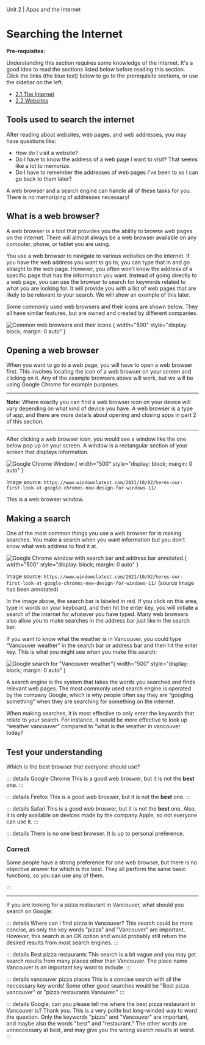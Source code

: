 Unit 2 | Apps and the Internet

# Searching the Internet

**Pre-requisites:**

Understanding this section requires some knowledge of the internet. It's a good idea to read the sections listed below before reading this section. Click the links (the blue text) below to go to the prerequisite sections, or use the sidebar on the left.

- [2.1 The Internet](2.1-the-internet.md)
- [2.2 Websites](2.2-websites.md)

## Tools used to search the internet

After reading about websites, web pages, and web addresses, you may have questions like:

- How do I visit a website?
- Do I have to know the address of a web page I want to visit? That seems like a lot to memorize.
- Do I have to remember the addresses of web pages I've been to so I can go back to them later?

A web browser and a search engine can handle all of these tasks for you. There is no memorizing of addresses necessary!

## What is a web browser?

A web browser is a tool that provides you the ability to browse web pages on the internet. There will almost always be a web browser available on any computer, phone, or tablet you are using.

You use a web browser to navigate to various websites on the internet. If you have the web address you want to go to, you can type that in and go straight to the web page. However, you often won’t know the address of a specific page that has the information you want. Instead of going directly to a web page, you can use the browser to search for keywords related to what you are looking for. It will provide you with a list of web pages that are likely to be relevant to your search. We will show an example of this later.

Some commonly used web browsers and their icons are shown below. They all have similar features, but are owned and created by different companies.

![Common web browsers and their icons.](/course/2-apps-and-internet/web-browser-icons.png){ width="500" style="display: block; margin: 0 auto" }

## Opening a web browser

When you want to go to a web page, you will have to open a web browser first. This involves locating the icon of a web browser on your screen and clicking on it. Any of the example browsers above will work, but we will be using Google Chrome for example purposes.

---

**Note:** Where exactly you can find a web browser icon on your device will vary depending on what kind of device you have. A web browser is a type of app, and there are more details about opening and closing apps in part 2 of this section.

---

After clicking a web browser icon, you would see a window like the one below pop up on your screen. A window is a rectangular section of your screen that displays information.

![Google Chrome Window.](/course/2-apps-and-internet/web-browser-window.png){ width="500" style="display: block; margin: 0 auto" }

Image source: `https://www.windowslatest.com/2021/10/02/heres-our-first-look-at-google-chromes-new-design-for-windows-11/`

This is a web browser window.

## Making a search

One of the most common things you use a web browser for is making searches. You make a search when you want information but you don’t know what web address to find it at.

![Google Chrome window with search bar and address bar annotated.](/course/2-apps-and-internet/address-and-search-bars.png){ width="500" style="display: block; margin: 0 auto" }

Image source: `https://www.windowslatest.com/2021/10/02/heres-our-first-look-at-google-chromes-new-design-for-windows-11/` (source image has been annotated)

In the image above, the search bar is labeled in red. If you click on this area, type in words on your keyboard, and then hit the enter key, you will initiate a search of the internet for whatever you have typed. Many web browsers also allow you to make searches in the address bar just like in the search bar.

If you want to know what the weather is in Vancouver, you could type “Vancouver weather” in the search bar or address bar and then hit the enter key. This is what you might see when you make this search:

![Google search for "Vancouver weather"](/course/2-apps-and-internet/example-web-search.png){ width="500" style="display: block; margin: 0 auto" }

A search engine is the system that takes the words you searched and finds relevant web pages. The most commonly used search engine is operated by the company Google, which is why people often say they are “googling something” when they are searching for something on the internet.

When making searches, it is most effective to only enter the keywords that relate to your search. For instance, it would be more effective to look up “weather vancouver” compared to “what is the weather in vancouver today?

## Test your understanding

Which is the best browser that everyone should use?

::: details Google Chrome
This is a good web broswer, but it is not the **best** one.
:::

::: details Firefox
This is a good web broswer, but it is not the **best** one.
:::

::: details Safari
This is a good web broswer, but it is not the **best** one. Also, it is only available on devices made by the company Apple, so not everyone can use it.
:::

::: details There is no one best browser. It is up to personal preference.

### Correct

Some people have a strong preference for one web browser, but there is no objective answer for which is the best. They all perform the same basic functions, so you can use any of them.

:::

---

If you are looking for a pizza restaurant in Vancouver, what should you search on Google:

::: details Where can I find pizza in Vancouver?
This search could be more concise, as only the key words "pizza" and "Vancouver" are important. However, this search is an OK option and would probably still return the desired results from most search engines.
:::

::: details Best pizza restaurants
This search is a bit vague and you may get search results from many places other than Vancouver. The place name Vancouver is an important key word to include.
:::

::: details vancouver pizza places
This is a concise search with all the neccessary key words! Some other good searches would be "Best pizza vancouver" or "pizza restaurants Vanouver."
:::

::: details Google, can you please tell me where the best pizza restaurant in Vancouver is? Thank you.
This is a very polite but long-winded way to word the question. Only the keywords "pizza" and "Vancouver" are important, and maybe also the words "best" and "restaurant." The other words are unneccessary at best, and may give you the wrong search results at worst.
:::
